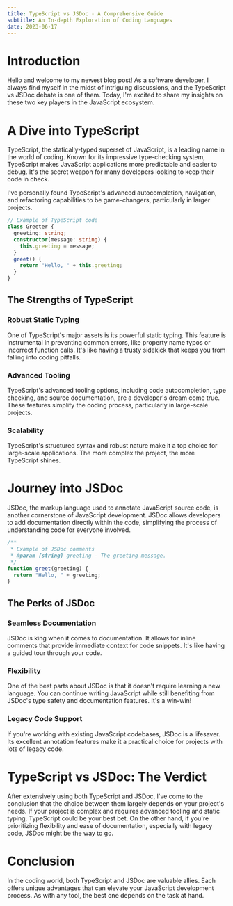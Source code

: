 ```yaml
---
title: TypeScript vs JSDoc - A Comprehensive Guide
subtitle: An In-depth Exploration of Coding Languages
date: 2023-06-17
---
```


# Introduction

Hello and welcome to my newest blog post! As a software developer, I always find myself in the midst of intriguing discussions, and the TypeScript vs JSDoc debate is one of them. Today, I'm excited to share my insights on these two key players in the JavaScript ecosystem.

# A Dive into TypeScript

TypeScript, the statically-typed superset of JavaScript, is a leading name in the world of coding. Known for its impressive type-checking system, TypeScript makes JavaScript applications more predictable and easier to debug. It's the secret weapon for many developers looking to keep their code in check.

I've personally found TypeScript's advanced autocompletion, navigation, and refactoring capabilities to be game-changers, particularly in larger projects.

```typescript
// Example of TypeScript code
class Greeter {
  greeting: string;
  constructor(message: string) {
    this.greeting = message;
  }
  greet() {
    return "Hello, " + this.greeting;
  }
}
```

## The Strengths of TypeScript

### Robust Static Typing

One of TypeScript's major assets is its powerful static typing. This feature is instrumental in preventing common errors, like property name typos or incorrect function calls. It's like having a trusty sidekick that keeps you from falling into coding pitfalls.

### Advanced Tooling

TypeScript's advanced tooling options, including code autocompletion, type checking, and source documentation, are a developer's dream come true. These features simplify the coding process, particularly in large-scale projects.

### Scalability

TypeScript's structured syntax and robust nature make it a top choice for large-scale applications. The more complex the project, the more TypeScript shines.

# Journey into JSDoc

JSDoc, the markup language used to annotate JavaScript source code, is another cornerstone of JavaScript development. JSDoc allows developers to add documentation directly within the code, simplifying the process of understanding code for everyone involved.

```javascript
/**
 * Example of JSDoc comments
 * @param {string} greeting - The greeting message.
 */
function greet(greeting) {
  return "Hello, " + greeting;
}
```

## The Perks of JSDoc

### Seamless Documentation

JSDoc is king when it comes to documentation. It allows for inline comments that provide immediate context for code snippets. It's like having a guided tour through your code.

### Flexibility

One of the best parts about JSDoc is that it doesn't require learning a new language. You can continue writing JavaScript while still benefiting from JSDoc's type safety and documentation features. It's a win-win!

### Legacy Code Support

If you're working with existing JavaScript codebases, JSDoc is a lifesaver. Its excellent annotation features make it a practical choice for projects with lots of legacy code.

# TypeScript vs JSDoc: The Verdict

After extensively using both TypeScript and JSDoc, I've come to the conclusion that the choice between them largely depends on your project's needs. If your project is complex and requires advanced tooling and static typing, TypeScript could be your best bet. On the other hand, if you're prioritizing flexibility and ease of documentation, especially with legacy code, JSDoc might be the way to go.

# Conclusion

In the coding world, both TypeScript and JSDoc are valuable allies. Each offers unique advantages that can elevate your JavaScript development process. As with any tool, the best one depends on the task at hand.
